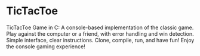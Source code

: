 # TicTacToe
TicTacToe Game in C: A console-based implementation of the classic game. Play against the computer or a friend, with error handling and win detection. Simple interface, clear instructions. Clone, compile, run, and have fun! Enjoy the console gaming experience!
